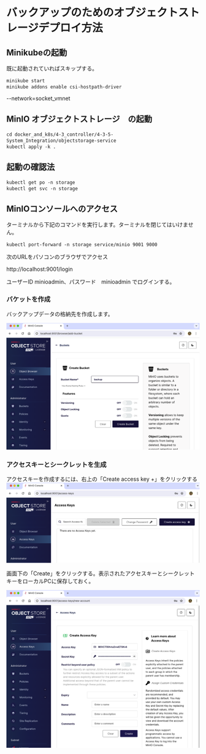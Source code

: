 # バックアップのためのオブジェクトストレージデプロイ方法


## Minikubeの起動

既に起動されていればスキップする。

```
minikube start
minikube addons enable csi-hostpath-driver

```
--network=socket_vmnet

## MinIO オブジェクトストレージ　の起動


```
cd docker_and_k8s/4-3_controller/4-3-5-System_Integration/objectstorage-service
kubectl apply -k .
```

## 起動の確認法

```
kubectl get po -n storage
kubectl get svc -n storage
```

## MinIOコンソールへのアクセス

ターミナルから下記のコマンドを実行します。ターミナルを閉じてはいけません。

```
kubectl port-forward -n storage service/minio 9001 9000
```

次のURLをパソコンのブラウザでアクセス

http://localhost:9001/login


ユーザーID minioadmin、パスワード　minioadmin でログインする。


### バケットを作成

バックアップデータの格納先を作成します。

![](images/create-backet.png)


### アクセスキーとシークレットを生成

アクセスキーを作成するには、右上の「Create access key +」をクリックする
![](images/create-access-key1.png)

画面下の「Create」をクリックする。表示されたアクセスキーとシークレットキーをローカルPCに保存しておく。

![](images/create-access-key2.png)

